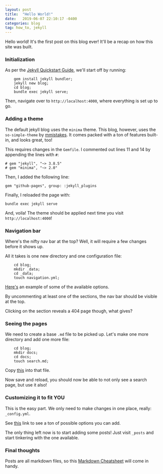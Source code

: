 ```yaml
---
layout: post
title:  "Hello World!"
date:   2019-06-07 22:10:17 -0400
categories: blog
tag: how_to, jekyll
---
```


Hello world! It's the first post on this blog ever! It'll be a recap on how this site was built. 

### Initialization
As per the [Jekyll Quickstart Guide](https://jekyllrb.com/docs/), we'll start off by running: 
```
    gem install jekyll bundler;
    jekyll new blog;
    cd blog;
    bundle exec jekyll serve;
```

Then, navigate over to `http://localhost:4000`, where everything is set up to go.

### Adding a theme
The default jekyll blog uses the `minima` theme. This blog, however, uses the `so-simple-theme` by [mmistakes](https://github.com/mmistakes/so-simple-theme). It comes packed with a ton of features built-in, and looks great, too! 

This requires changes in the `Gemfile`. I commented out lines 11 and 14 by appending the lines with `#`:
```
# gem "jekyll", "~> 3.8.5"
# gem "minima", "~> 2.0"
```

Then, I added the following line: 
```
gem "github-pages", group: :jekyll_plugins
```

Finally, I reloaded the page with: 
```
bundle exec jekyll serve
```
And, voila! The theme should be applied next time you visit `http://localhost:4000`!

### Navigation bar
Where's the nifty nav bar at the top? Well, it will require a few changes before it shows up. 

All it takes is one new directory and one configuration file: 
```
    cd blog;
    mkdir _data;
    cd _data;
    touch navigation.yml;
```

[Here's](https://github.com/mmistakes/so-simple-theme/blob/master/_data/navigation.yml) an example of some of the available options.

By uncommenting at least one of the sections, the nav bar should be visible at the top.

Clicking on the section reveals a 404 page though, what gives?

### Seeing the pages
We need to create a base `.md` file to be picked up. Let's make one more directory and add one more file:
```
    cd blog;
    mkdir docs;
    cd docs;
    touch search.md;
```

Copy [this](https://raw.githubusercontent.com/mmistakes/so-simple-theme/master/docs/search.md) into that file.

Now save and reload, you should now be able to not only see a search page, but use it also!

### Customizing it to fit YOU
This is the easy part. We only need to make changes in one place, really: `_config.yml`. 

See [this](https://github.com/mmistakes/so-simple-theme/blob/master/_config.yml) link to see a ton of possible options you can add.

The only thing left now is to start adding some posts! Just visit `_posts` and start tinkering with the one available. 

### Final thoughts
Posts are all markdown files, so this [Markdown Cheatsheet](https://github.com/adam-p/markdown-here/wiki/Markdown-Cheatsheet) will come in handy.

